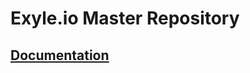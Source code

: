 # Exyle.io Master Repository

## [Documentation](https://exyleio-docs.web.app/docs/contribution-guides/developers/setting-up)
